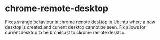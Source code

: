 # chrome-remote-desktop

Fixes strange behaviour in chrome remote desktop in Ubuntu where a new desktop is created and current desktop cannot be seen. Fix allows for current desktop to be broadcast to chrome remote desktop.
